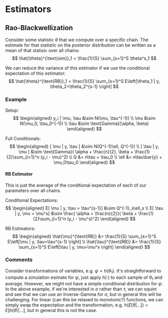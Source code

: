 # Estimators



## Rao-Blackwellization

Consider some statistic $\theta$ that we compute over a specific chain. The
estimate for that statistic on the posterior distribution can be written as a
mean of that statisic over all chains:  
$$
\hat{\theta}^{\text{sim}}_1 = \frac{1}{S} \sum_{s=1}^S \theta^s_1
$$

We can reduce the variance of this estimator if we use the conditional 
expectation of this estimator:  
$$
\hat{\theta}^{\text{RB}}_1 = \frac{1}{S} \sum_{s=1}^S E\left[\theta_1 | y, \theta_2=\theta_2^{s-1} \right]
$$

### Example

Setup:  
$$
\begin{aligned}
y_i | \mu, \tau &\sim N(\mu, \tau^{-1}) \\
\mu &\sim N(\mu_0, \tau_0^{-1}) \\
\tau &\sim \text{Gamma}(\alpha, \beta)
\end{aligned}
$$

Full Conditionals:  
$$
\begin{aligned}
[ \mu | y, \tau ] &\sim N(Q^{-1}\ell, Q^{-1}) \\
[ \tau | y, \mu ] &\sim \text{Gamma}(
    \alpha + \frac{n}{2}, \beta + \frac{1}{2}\sum_{i=1}^n (y_i - \mu)^2) \\
Q &= n\tau + \tau_0 \\
\ell &= n\tau\bar{y} + \mu_0\tau_0
\end{aligned}
$$

#### RB Estimator

This is just the average of the conditional expectation of each of our
parameters over all chains.

Conditional Expectations:  
$$
\begin{aligned}
E[ \mu | y, \tau = \tau^{s-1}] &\sim Q^{-1}_s\ell_s \\
E[ \tau | y, \mu = \mu^s] &\sim \frac{
    \alpha + \frac{n}{2}}{
    \beta + \frac{1}{2}\sum_{i=1}^n (y_i - \mu^s)^2}
\end{aligned}
$$

RB Estimators:  
$$
\begin{aligned}
\hat{\mu}^{\text{RB}} &= \frac{1}{S} \sum_{s=1}^S E\left[\mu | y, \tau=\tau^{s-1} \right] \\
\hat{\tau}^{\text{RB}} &= \frac{1}{S} \sum_{s=1}^S E\left[\tau | y, \mu=\mu^s \right]
\end{aligned}
$$

### Comments

Consider transformations of variables, e.g. $\psi = h(\theta_1)$.  It's
straightforward to compute a simulation esimate for $\psi$, just apply
$h(\cdot)$ to each sample of $\theta_1$ and average.  However, we might not
have a simple conditional distribution for $\psi$.  In the above example, if
we're interested in $\sigma$ rather than $\tau$, we can squint and see that we
can use an Inverse-Gamma for $\sigma$, but in general this will be challenging.
For linear (can this be relaxed to monotonic?) functions, we can simply swap
the expectation and the transformation, e.g. $h(E[\theta | \ldots ]) =
E[h(\theta) | \ldots ]$, but in general this is not the case.
